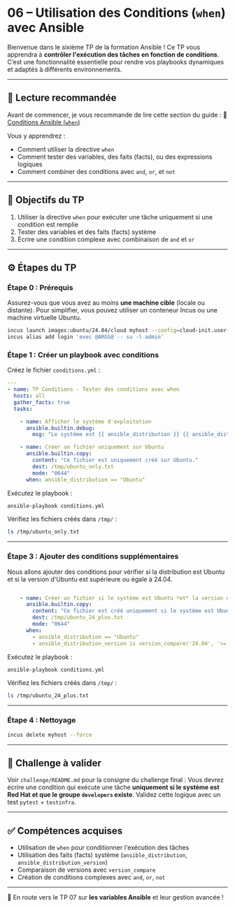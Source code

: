 # 06 – Utilisation des Conditions (`when`) avec Ansible

Bienvenue dans le sixième TP de la formation Ansible ! Ce TP vous apprendra à
**contrôler l'exécution des tâches en fonction de conditions**. C’est une
fonctionnalité essentielle pour rendre vos playbooks dynamiques et adaptés à
différents environnements.

---

## 🧠 Lecture recommandée

Avant de commencer, je vous recommande de lire cette section du guide : 🔗
[Conditions Ansible
(`when`)](https://blog.stephane-robert.info/docs/infra-as-code/gestion-de-configuration/ansible/ecriture-de-playbooks-ansible/#utilisations-des-conditions-dansible-when)

Vous y apprendrez :

* Comment utiliser la directive `when`
* Comment tester des variables, des faits (facts), ou des expressions logiques
* Comment combiner des conditions avec `and`, `or`, et `not`

---

## 🎯 Objectifs du TP

1. Utiliser la directive `when` pour exécuter une tâche uniquement si une
   condition est remplie
2. Tester des variables et des faits (facts) système
3. Écrire une condition complexe avec combinaison de `and` et `or`

---

## ⚙️ Étapes du TP

### Étape 0 : Prérequis

Assurez-vous que vous avez au moins **une machine cible** (locale ou distante).
Pour simplifier, vous pouvez utiliser un conteneur Incus ou une machine
virtuelle Ubuntu.

```bash
incus launch images:ubuntu/24.04/cloud myhost --config=cloud-init.user-data="$(cat ../cloud-config.yaml)"
incus alias add login 'exec @ARGS@ -- su -l admin'
```

### Étape 1 : Créer un playbook avec conditions

Créez le fichier `conditions.yml` :

```yaml
---
- name: TP Conditions - Tester des conditions avec when
  hosts: all
  gather_facts: true
  tasks:

    - name: Afficher le système d'exploitation
      ansible.builtin.debug:
        msg: "Le système est {{ ansible_distribution }} {{ ansible_distribution_version }}"

    - name: Créer un fichier uniquement sur Ubuntu
      ansible.builtin.copy:
        content: "Ce fichier est uniquement créé sur Ubuntu."
        dest: /tmp/ubuntu_only.txt
        mode: "0644"
      when: ansible_distribution == "Ubuntu"
```

Exécutez le playbook :

```bash
ansible-playbook conditions.yml
```

Vérifiez les fichiers créés dans `/tmp/` :

```bash
ls /tmp/ubuntu_only.txt
```

---

### Étape 3 : Ajouter des conditions supplémentaires

Nous allons ajouter des conditions pour vérifier si la distribution est Ubuntu
et si la version d'Ubuntu est supérieure ou égale à 24.04.

```yaml

    - name: Créer un fichier si le système est Ubuntu *et* la version est >= 24.04
      ansible.builtin.copy:
        content: "Ce fichier est créé uniquement si le système est Ubuntu et la version >= 24.04."
        dest: /tmp/ubuntu_24_plus.txt
        mode: "0644"
      when:
        - ansible_distribution == "Ubuntu"
        - ansible_distribution_version is version_compare('24.04', '>=', strict=True)
```

Exécutez le playbook :

```bash
ansible-playbook conditions.yml
```

Vérifiez les fichiers créés dans `/tmp/` :

```bash
ls /tmp/ubuntu_24_plus.txt
```

---

### Étape 4 : Nettoyage

```bash
incus delete myhost --force
```

---

## 🧪 Challenge à valider

Voir `challenge/README.md` pour la consigne du challenge final : Vous devrez
écrire une condition qui exécute une tâche **uniquement si le système est Red
Hat et que le groupe `developers` existe**. Validez cette logique avec un test
`pytest` + `testinfra`.

---

## ✅ Compétences acquises

* Utilisation de `when` pour conditionner l'exécution des tâches
* Utilisation des faits (facts) système (`ansible_distribution`,
  `ansible_distribution_version`)
* Comparaison de versions avec `version_compare`
* Création de conditions complexes avec `and`, `or`, `not`

---

🚀 En route vers le TP 07 sur **les variables Ansible** et leur gestion avancée
!